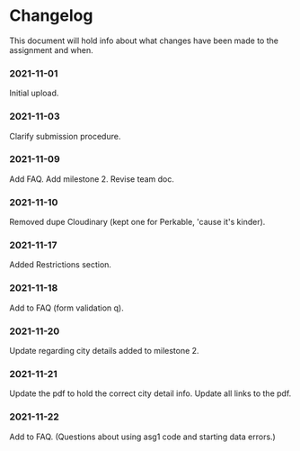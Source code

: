 # Changelog

This document will hold info about what changes have been made to the assignment and when.

### 2021-11-01

Initial upload.

### 2021-11-03

Clarify submission procedure.

### 2021-11-09

Add FAQ.
Add milestone 2.
Revise team doc.

### 2021-11-10

Removed dupe Cloudinary (kept one for Perkable, 'cause it's kinder).

### 2021-11-17

Added Restrictions section.

### 2021-11-18

Add to FAQ (form validation q).

### 2021-11-20

Update regarding city details added to milestone 2.

### 2021-11-21

Update the pdf to hold the correct city detail info.
Update all links to the pdf.

### 2021-11-22

Add to FAQ. (Questions about using asg1 code and starting data errors.)
